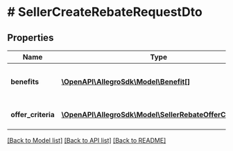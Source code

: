 # # SellerCreateRebateRequestDto

## Properties

Name | Type | Description | Notes
------------ | ------------- | ------------- | -------------
**benefits** | [**\OpenAPI\AllegroSdk\Model\Benefit[]**](Benefit.md) | What kind of rebate will be given |
**offer_criteria** | [**\OpenAPI\AllegroSdk\Model\SellerRebateOfferCriterion[]**](SellerRebateOfferCriterion.md) | What offers will be included |

[[Back to Model list]](../../README.md#models) [[Back to API list]](../../README.md#endpoints) [[Back to README]](../../README.md)
